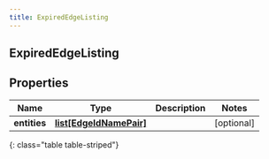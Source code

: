 ```yaml
---
title: ExpiredEdgeListing
---
```

## ExpiredEdgeListing

## Properties

|Name | Type | Description | Notes|
|------------ | ------------- | ------------- | -------------|
| **entities** | [**list[EdgeIdNamePair]**](EdgeIdNamePair.html) |  | [optional] |
{: class="table table-striped"}


